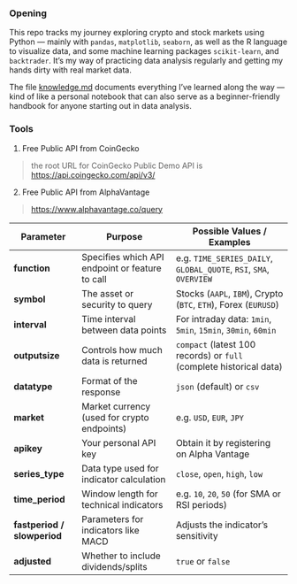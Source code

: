 ### Opening
This repo tracks my journey exploring crypto and stock markets using Python — mainly with `pandas`, `matplotlib`, `seaborn`,  as well as the R language to visualize data, and some machine learning packages `scikit-learn`, and `backtrader`.
It’s my way of practicing data analysis regularly and getting my hands dirty with real market data.

The file [knowledge.md](knowledge.md) documents everything I’ve learned along the way — kind of like a personal notebook that can also serve as a beginner-friendly handbook for anyone starting out in data analysis.

### Tools
1. Free Public API from CoinGecko 
>the root URL for CoinGecko Public Demo API is https://api.coingecko.com/api/v3/

2. Free Public API from AlphaVantage
>https://www.alphavantage.co/query

| **Parameter**               | **Purpose**                                     | **Possible Values / Examples**                                      |
| --------------------------- | ----------------------------------------------- | ------------------------------------------------------------------- |
| **function**                | Specifies which API endpoint or feature to call | e.g. `TIME_SERIES_DAILY`, `GLOBAL_QUOTE`, `RSI`, `SMA`, `OVERVIEW`  |
| **symbol**                  | The asset or security to query                  | Stocks (`AAPL`, `IBM`), Crypto (`BTC`, `ETH`), Forex (`EURUSD`)     |
| **interval**                | Time interval between data points               | For intraday data: `1min`, `5min`, `15min`, `30min`, `60min`        |
| **outputsize**              | Controls how much data is returned              | `compact` (latest 100 records) or `full` (complete historical data) |
| **datatype**                | Format of the response                          | `json` (default) or `csv`                                           |
| **market**                  | Market currency (used for crypto endpoints)     | e.g. `USD`, `EUR`, `JPY`                                            |
| **apikey**                  | Your personal API key                           | Obtain it by registering on Alpha Vantage                           |
| **series_type**             | Data type used for indicator calculation        | `close`, `open`, `high`, `low`                                      |
| **time_period**             | Window length for technical indicators          | e.g. `10`, `20`, `50` (for SMA or RSI periods)                      |
| **fastperiod / slowperiod** | Parameters for indicators like MACD             | Adjusts the indicator’s sensitivity                                 |
| **adjusted**                | Whether to include dividends/splits             | `true` or `false`                                                   |
